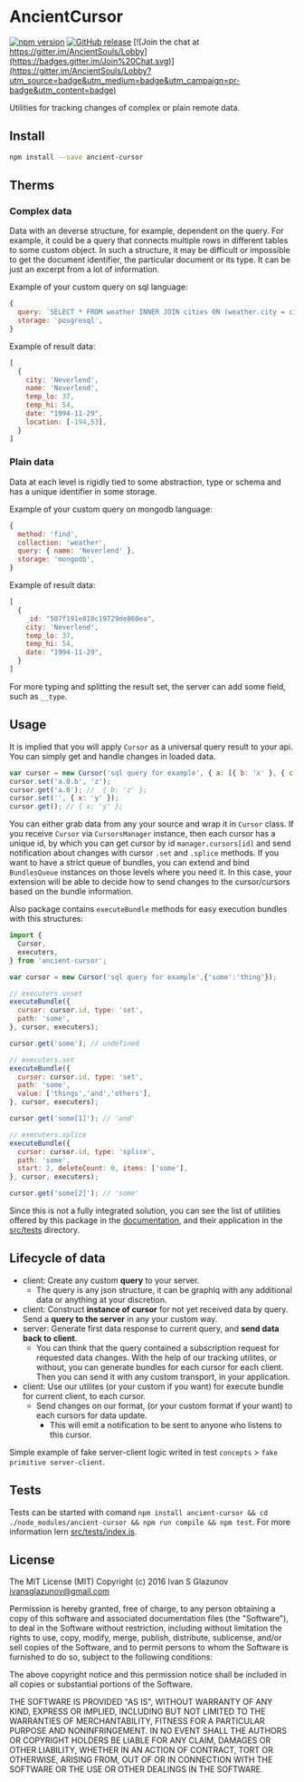 # AncientCursor

[![npm version](https://badge.fury.io/js/ancient-cursor.svg)](https://badge.fury.io/js/ancient-cursor)
[![GitHub release](https://img.shields.io/github/release/AncientSouls/Cursor.svg)](https://github.com/AncientSouls/Cursor)
[![Join the chat at https://gitter.im/AncientSouls/Lobby](https://badges.gitter.im/Join%20Chat.svg)](https://gitter.im/AncientSouls/Lobby?utm_source=badge&utm_medium=badge&utm_campaign=pr-badge&utm_content=badge)

Utilities for tracking changes of complex or plain remote data.

## Install
```bash
npm install --save ancient-cursor
```

## Therms

### Complex data

Data with an deverse structure, for example, dependent on the query.
For example, it could be a query that connects multiple rows in different tables to some custom object.
In such a structure, it may be difficult or impossible to get the document identifier, the particular document or its type. It can be just an excerpt from a lot of information.

Example of your custom query on sql language:
```js
{
  query: `SELECT * FROM weather INNER JOIN cities ON (weather.city = cities.name);`,
  storage: 'posgresql',
}
```

Example of result data:
```js
[
  {
    city: 'Neverlend',
    name: 'Neverlend',
    temp_lo: 37,
    temp_hi: 54,
    date: "1994-11-29",
    location: [-194,53],
  }
]
```

### Plain data

Data at each level is rigidly tied to some abstraction, type or schema and has a unique identifier in some storage.

Example of your custom query on mongodb language:
```js
{
  method: 'find',
  collection: 'weather',
  query: { name: 'Neverlend' },
  storage: 'mongodb',
}
```

Example of result data:
```js
[
  {
    _id: "507f191e810c19729de860ea",
    city: 'Neverlend',
    temp_lo: 37,
    temp_hi: 54,
    date: "1994-11-29",
  }
]
```

For more typing and splitting the result set, the server can add some field, such as `__type`.

## Usage

It is implied that you will apply `Cursor` as a universal query result to your api. You can simply get and handle changes in loaded data.

```js
var cursor = new Cursor('sql query for example', { a: [{ b: 'x' }, { c: 'y' }, { d: 'z' }] });
cursor.set('a.0.b', 'z');
cursor.get('a.0'); //  { b: 'z' };
cursor.set('', { x: 'y' });
cursor.get(); // { x: 'y' };
```

You can either grab data from any your source and wrap it in `Cursor` class. If you receive `Cursor` via `CursorsManager` instance, then each cursor has a unique id, by which you can get cursor by id `manager.cursors[id]` and send notification about changes with cursor `.set` and `.splice` methods. If you want to have a strict queue of bundles, you can extend and bind `BundlesQueue` instances on those levels where you need it. In this case, your extension will be able to decide how to send changes to the cursor/cursors based on the bundle information.

Also package contains `executeBundle` methods for easy execution bundles with this structures:

```js
import {
  Cursor,
  executers,
} from 'ancient-cursor';

var cursor = new Cursor('sql query for example',{'some':'thing'});

// executers.unset
executeBundle({
  cursor: cursor.id, type: 'set',
  path: 'some',
}, cursor, executers);

cursor.get('some'); // undefined

// executers.set
executeBundle({
  cursor: cursor.id, type: 'set',
  path: 'some',
  value: ['things','and','others'],
}, cursor, executers);

cursor.get('some[1]'); // 'and'

// executers.splice
executeBundle({
  cursor: cursor.id, type: 'splice',
  path: 'some',
  start: 2, deleteCount: 0, items: ['some'],
}, cursor, executers);

cursor.get('some[2]'); // 'some'
```

Since this is not a fully integrated solution, you can see the list of utilities offered by this package in the [documentation](https://ancientsouls.github.io/Cursor/), and their application in the [src/tests](https://github.com/AncientSouls/Cursor/blob/master/src/tests) directory.

## Lifecycle of data

- client: Create any custom **query** to your server.
  - The query is any json structure, it can be graphlq with any additional data or anything at your discretion.
- client: Construct **instance of cursor** for not yet received data by query. Send a **query to the server** in any your custom way.
- server: Generate first data response to current query, and **send data back to client**.
  - You can think that the query contained a subscription request for requested data changes. With the help of our tracking utilites, or without, you can generate bundles for each cursor for each client. Then you can send it with any custom transport, in your application.
- client: Use our utilites (or your custom if you want) for execute bundle for current client, to each cursor.
  - Send changes on our format, (or your custom format if your want) to each cursors for data update.
    - This will emit a notification to be sent to anyone who listens to this cursor.

Simple example of fake server-client logic writed in test `concepts` > `fake primitive server-client`.

## Tests

Tests can be started with comand `npm install ancient-cursor && cd ./node_modules/ancient-cursor && npm run compile && npm test`. For more information lern [src/tests/index.js](https://github.com/AncientSouls/Cursor/blob/master/src/tests/index.js).

## License

The MIT License (MIT)
Copyright (c) 2016 Ivan S Glazunov <ivansglazunov@gmail.com>

Permission is hereby granted, free of charge, to any person obtaining a copy of this software and associated documentation files (the "Software"), to deal in the Software without restriction, including without limitation the rights to use, copy, modify, merge, publish, distribute, sublicense, and/or sell copies of the Software, and to permit persons to whom the Software is furnished to do so, subject to the following conditions:

The above copyright notice and this permission notice shall be included in all copies or substantial portions of the Software.

THE SOFTWARE IS PROVIDED "AS IS", WITHOUT WARRANTY OF ANY KIND, EXPRESS OR IMPLIED, INCLUDING BUT NOT LIMITED TO THE WARRANTIES OF MERCHANTABILITY, FITNESS FOR A PARTICULAR PURPOSE AND NONINFRINGEMENT. IN NO EVENT SHALL THE AUTHORS OR COPYRIGHT HOLDERS BE LIABLE FOR ANY CLAIM, DAMAGES OR OTHER LIABILITY, WHETHER IN AN ACTION OF CONTRACT, TORT OR OTHERWISE, ARISING FROM, OUT OF OR IN CONNECTION WITH THE SOFTWARE OR THE USE OR OTHER DEALINGS IN THE SOFTWARE.
